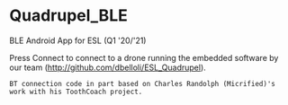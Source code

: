 # Quadrupel_BLE
BLE Android App for ESL (Q1 '20/'21)

Press Connect to connect to a drone running the embedded software by our team (http://github.com/dbelloli/ESL_Quadrupel).

`BT connection code in part based on Charles Randolph (Micrified)'s work with his ToothCoach project.`
